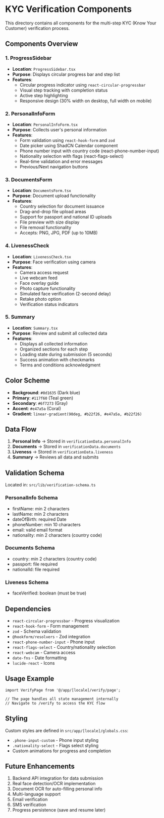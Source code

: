 # KYC Verification Components

This directory contains all components for the multi-step KYC (Know Your Customer) verification process.

## Components Overview

### 1. ProgressSidebar
- **Location**: `ProgressSidebar.tsx`
- **Purpose**: Displays circular progress bar and step list
- **Features**:
  - Circular progress indicator using `react-circular-progressbar`
  - Visual step tracking with completion status
  - Active step highlighting
  - Responsive design (30% width on desktop, full width on mobile)

### 2. PersonalInfoForm
- **Location**: `PersonalInfoForm.tsx`
- **Purpose**: Collects user's personal information
- **Features**:
  - Form validation using `react-hook-form` and `zod`
  - Date picker using ShadCN Calendar component
  - Phone number input with country code (react-phone-number-input)
  - Nationality selection with flags (react-flags-select)
  - Real-time validation and error messages
  - Previous/Next navigation buttons

### 3. DocumentsForm
- **Location**: `DocumentsForm.tsx`
- **Purpose**: Document upload functionality
- **Features**:
  - Country selection for document issuance
  - Drag-and-drop file upload areas
  - Support for passport and national ID uploads
  - File preview with size display
  - File removal functionality
  - Accepts: PNG, JPG, PDF (up to 10MB)

### 4. LivenessCheck
- **Location**: `LivenessCheck.tsx`
- **Purpose**: Face verification using camera
- **Features**:
  - Camera access request
  - Live webcam feed
  - Face overlay guide
  - Photo capture functionality
  - Simulated face verification (2-second delay)
  - Retake photo option
  - Verification status indicators

### 5. Summary
- **Location**: `Summary.tsx`
- **Purpose**: Review and submit all collected data
- **Features**:
  - Displays all collected information
  - Organized sections for each step
  - Loading state during submission (5 seconds)
  - Success animation with checkmarks
  - Terms and conditions acknowledgment

## Color Scheme

- **Background**: `#0d1635` (Dark blue)
- **Primary**: `#117f60` (Teal green)
- **Secondary**: `#6f7273` (Gray)
- **Accent**: `#e47a5a` (Coral)
- **Gradient**: `linear-gradient(90deg, #b22f26, #e47a5a, #b22f26)`

## Data Flow

1. **Personal Info** → Stored in `verificationData.personalInfo`
2. **Documents** → Stored in `verificationData.documents`
3. **Liveness** → Stored in `verificationData.liveness`
4. **Summary** → Reviews all data and submits

## Validation Schema

Located in: `src/lib/verification-schema.ts`

### PersonalInfo Schema
- firstName: min 2 characters
- lastName: min 2 characters
- dateOfBirth: required Date
- phoneNumber: min 10 characters
- email: valid email format
- nationality: min 2 characters (country code)

### Documents Schema
- country: min 2 characters (country code)
- passport: file required
- nationalId: file required

### Liveness Schema
- faceVerified: boolean (must be true)

## Dependencies

- `react-circular-progressbar` - Progress visualization
- `react-hook-form` - Form management
- `zod` - Schema validation
- `@hookform/resolvers` - Zod integration
- `react-phone-number-input` - Phone input
- `react-flags-select` - Country/nationality selection
- `react-webcam` - Camera access
- `date-fns` - Date formatting
- `lucide-react` - Icons

## Usage Example

```tsx
import VerifyPage from '@/app/[locale]/verify/page';

// The page handles all state management internally
// Navigate to /verify to access the KYC flow
```

## Styling

Custom styles are defined in `src/app/[locale]/globals.css`:
- `.phone-input-custom` - Phone input styling
- `.nationality-select` - Flags select styling
- Custom animations for progress and completion

## Future Enhancements

1. Backend API integration for data submission
2. Real face detection/OCR implementation
3. Document OCR for auto-filling personal info
4. Multi-language support
5. Email verification
6. SMS verification
7. Progress persistence (save and resume later)

